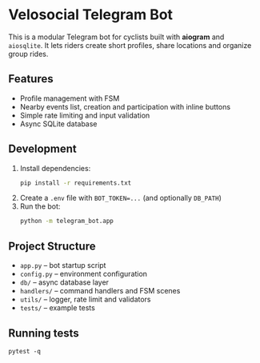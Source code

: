 # Velosocial Telegram Bot

This is a modular Telegram bot for cyclists built with **aiogram** and `aiosqlite`.
It lets riders create short profiles, share locations and organize group rides.

## Features
- Profile management with FSM
- Nearby events list, creation and participation with inline buttons
- Simple rate limiting and input validation
- Async SQLite database

## Development
1. Install dependencies:
   ```bash
   pip install -r requirements.txt
   ```
2. Create a `.env` file with `BOT_TOKEN=...` (and optionally `DB_PATH`)
3. Run the bot:
   ```bash
   python -m telegram_bot.app
   ```

## Project Structure
- `app.py` – bot startup script
- `config.py` – environment configuration
- `db/` – async database layer
- `handlers/` – command handlers and FSM scenes
- `utils/` – logger, rate limit and validators
- `tests/` – example tests

## Running tests
```
pytest -q
```
